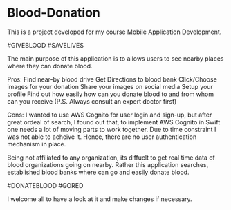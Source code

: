 # Blood-Donation

This is a project developed for my course Mobile Application Development. 

#GIVEBLOOD #SAVELIVES

The main purpose of this application is to allows users to see nearby places where they can donate blood.

Pros:
Find near-by blood drive
Get Directions to blood bank
Click/Choose images for your donation
Share your images on social media
Setup your profile
Find out how easily how can you donate blood to and from whom can you receive (P.S. Always consult an expert doctor first)

Cons:
I wanted to use AWS Cognito for user login and sign-up, but after great ordeal of search, I found out that, to implement AWS Cognito
in Swift one needs a lot of moving parts to work together. Due to time constraint I was not able to acheive it. Hence, there are no 
user authentication mechanism in place.

Being not affiliated to any organization, its diffuclt to get real time data of blood organizations going on nearby. Rather this application
searches, established blood banks where can go and easily donate blood.

#DONATEBLOOD #GORED

I welcome all to have a look at it and make changes if necessary.
